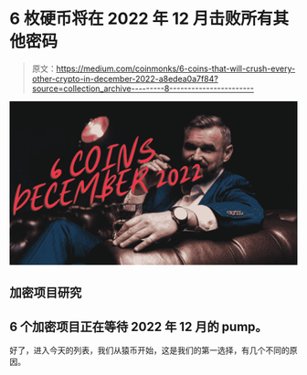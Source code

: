 # 6 枚硬币将在 2022 年 12 月击败所有其他密码

> 原文：<https://medium.com/coinmonks/6-coins-that-will-crush-every-other-crypto-in-december-2022-a8edea0a7f84?source=collection_archive---------8----------------------->

![](img/a9c8891554192e07eb73e2c47fa5cf52.png)

## 加密项目研究

## 6 个加密项目正在等待 2022 年 12 月的 pump。

好了，进入今天的列表，我们从猿币开始，这是我们的第一选择，有几个不同的原因。